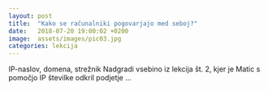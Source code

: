 ```yaml
---
layout: post
title:  "Kako se računalniki pogovarjajo med seboj?"
date:   2018-07-20 19:00:02 +0200
image:  assets/images/pic03.jpg
categories: lekcija
---
```


IP-naslov, domena, strežnik
Nadgradi vsebino iz lekcija št. 2, kjer je Matic s pomočjo IP številke odkril podjetje ...